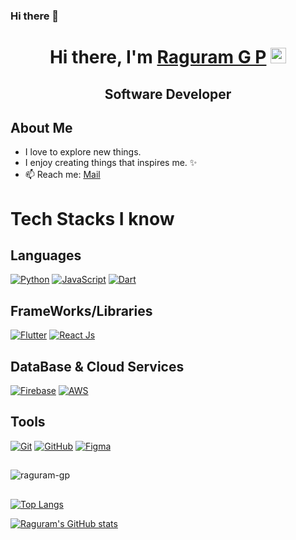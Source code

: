 ### Hi there 👋

<div align="center">
   <h1>Hi there, I'm <a href="https://raguram-portfolio.netlify.app">Raguram G P</a> <img src="https://media.giphy.com/media/hvRJCLFzcasrR4ia7z/giphy.gif" width="25px"> </h1>
</div>

## <p align='center'>Software Developer</p>

## About Me

- I love to explore new things.
- I enjoy creating things that inspires me. ✨
- 📫 Reach me: <a href="mailto:raguram10hb@gmail.com">Mail</a>

## <h1> Tech Stacks I know </h1>

## Languages

[<img alt="Python" src="https://img.shields.io/badge/python%20-%2314354C.svg?&style=for-the-badge&logo=python&logoColor=white"/>]()
[<img alt="JavaScript" src="https://img.shields.io/badge/javascript%20-%23323330.svg?&style=for-the-badge&logo=javascript&logoColor=%23F7DF1E"/>]()
[<img alt="Dart" src="https://img.shields.io/badge/dart-%230175C2.svg?&style=for-the-badge&logo=dart&logoColor=white"/>]()

## FrameWorks/Libraries

[<img alt="Flutter" src="https://img.shields.io/badge/Flutter%20-%2302569B.svg?&style=for-the-badge&logo=Flutter&logoColor=white" />]()
[<img alt="React Js" src="https://img.shields.io/badge/react%20-%2320232a.svg?&style=for-the-badge&logo=react&logoColor=%2361DAFB"/>]()

## DataBase & Cloud Services

[<img alt="Firebase" src="https://img.shields.io/badge/firebase-ffca28?style=for-the-badge&logo=firebase&logoColor=black"/>]()
[<img alt="AWS" src="https://img.shields.io/badge/aws-ffca28?style=for-the-badge&logo=amazon&logoColor=black"/>]()

## Tools

[<img alt="Git" src="https://img.shields.io/badge/git%20-%23F05033.svg?&style=for-the-badge&logo=git&logoColor=white"/>]()
[<img alt="GitHub" src="https://img.shields.io/badge/github%20-%23121011.svg?&style=for-the-badge&logo=github&logoColor=white"/>]()
[<img alt="Figma" src="https://img.shields.io/badge/figma%20-F34423.svg?&style=for-the-badge&logo=figma&logoColor=white"/>]()

##

<p> <img src= "https://komarev.com/ghpvc/?username=raguram-gp" alt= "raguram-gp" /></p>

##

[![Top Langs](https://github-readme-stats.vercel.app/api/top-langs/?username=raguram-gp&hide=html,css&theme=dark&layout=compact&langs_count=6)]()

[![Raguram's GitHub stats](https://github-readme-stats.vercel.app/api?username=raguram-gp&count_private=true&show_icons=true&theme=dark)]()

